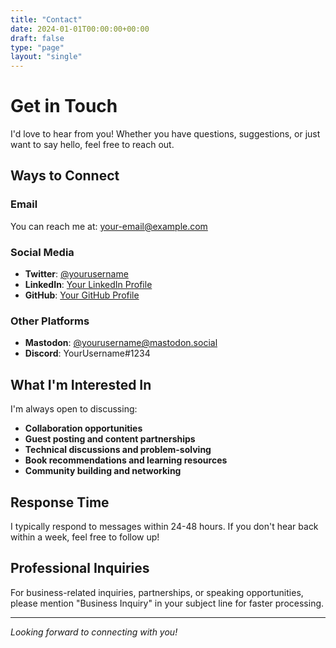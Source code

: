 ```yaml
---
title: "Contact"
date: 2024-01-01T00:00:00+00:00
draft: false
type: "page"
layout: "single"
---
```


# Get in Touch

I'd love to hear from you! Whether you have questions, suggestions, or just want to say hello, feel free to reach out.

## Ways to Connect

### Email
You can reach me at: [your-email@example.com](mailto:your-email@example.com)

### Social Media
- **Twitter**: [@yourusername](https://twitter.com/yourusername)
- **LinkedIn**: [Your LinkedIn Profile](https://linkedin.com/in/yourprofile)
- **GitHub**: [Your GitHub Profile](https://github.com/yourusername)

### Other Platforms
- **Mastodon**: [@yourusername@mastodon.social](https://mastodon.social/@yourusername)
- **Discord**: YourUsername#1234

## What I'm Interested In

I'm always open to discussing:
- **Collaboration opportunities**
- **Guest posting and content partnerships**
- **Technical discussions and problem-solving**
- **Book recommendations and learning resources**
- **Community building and networking**

## Response Time

I typically respond to messages within 24-48 hours. If you don't hear back within a week, feel free to follow up!

## Professional Inquiries

For business-related inquiries, partnerships, or speaking opportunities, please mention "Business Inquiry" in your subject line for faster processing.

---

*Looking forward to connecting with you!*

